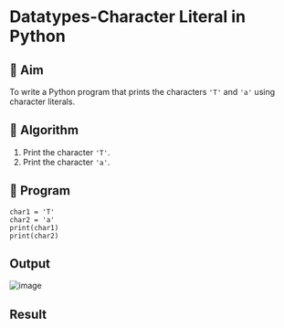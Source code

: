 # Datatypes-Character Literal in Python

## 🎯 Aim
To write a Python program that prints the characters `'T'` and `'a'` using character literals.

## 🧠 Algorithm
1. Print the character `'T'`.
2. Print the character `'a'`.

## 🧾 Program
```
char1 = 'T'
char2 = 'a'
print(char1)
print(char2)
```

## Output
![image](https://github.com/user-attachments/assets/15a2a60b-e6fb-4a0a-b5ab-0890153c5cec)


## Result
